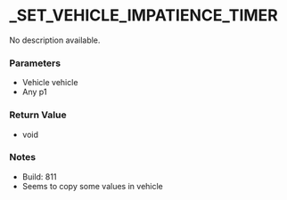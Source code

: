 # _SET_VEHICLE_IMPATIENCE_TIMER

No description available.

### Parameters
* Vehicle vehicle
* Any p1

### Return Value
* void

### Notes
* Build: 811
* Seems to copy some values in vehicle

